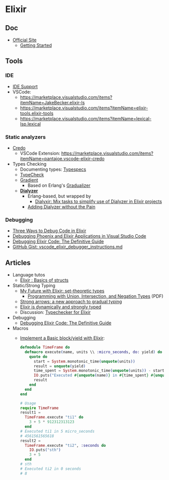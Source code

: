 # Elixir

## Doc

* [Official Site](https://elixir-lang.org/)
  * [Getting Started](https://hexdocs.pm/elixir/introduction.html)

## Tools

### IDE

* [IDE Support](https://github.com/elixir-lang/elixir/wiki/Code-Editor-Support)
* VSCode:
  * <https://marketplace.visualstudio.com/items?itemName=JakeBecker.elixir-ls>
  * <https://marketplace.visualstudio.com/items?itemName=elixir-tools.elixir-tools>
  * <https://marketplace.visualstudio.com/items?itemName=lexical-lsp.lexical>

### Static analyzers

* [Credo](https://github.com/rrrene/credo)
  * VSCode Extension: <https://marketplace.visualstudio.com/items?itemName=pantajoe.vscode-elixir-credo>
* Types Checking
  * Documenting types: [Typespecs](https://hexdocs.pm/elixir/1.12/typespecs.html)
  * [TypeCheck](https://github.com/Qqwy/elixir-type_check)
  * [Gradient](https://github.com/esl/gradient)
    * Based on Erlang's [Gradualizer](https://github.com/josefs/Gradualizer)
  * **[Dialyzer](https://www.erlang.org/doc/apps/dialyzer/dialyzer.html)**
    * Erlang-based, but wrapped by
      * [Dialyxir: Mix tasks to simplify use of Dialyzer in Elixir projects](https://github.com/jeremyjh/dialyxir)
    * [Adding Dialyzer without the Pain](https://fly.io/phoenix-files/adding-dialyzer-without-the-pain/)

### Debugging

* [Three Ways to Debug Code in Elixir](https://blog.appsignal.com/2021/11/30/three-ways-to-debug-code-in-elixir.html)
* [Debugging Phoenix and Elixir Applications in Visual Studio Code](https://medium.com/geekculture/debugging-phoenix-and-elixir-applications-in-visual-studio-code-5f1b63a6713b)
* [Debugging Elixir Code: The Definitive Guide](https://curiosum.com/blog/debugging-elixir-code-the-definitive-guide)
* [GitHub Gist: vscode_elixir_debugger_instructions.md](https://gist.github.com/Tomboyo/ef8db1ed6beb2a88a8d5fb1d7ff3d76b)

## Articles

* Language tutos
  * [Elixir : Basics of structs](https://arunramgt.medium.com/elixir-basics-of-structs-e8587225a113)
* Static/Strong Typing
  * [My Future with Elixir: set-theoretic types](https://elixir-lang.org/blog/2022/10/05/my-future-with-elixir-set-theoretic-types/)
    * [Programming with Union, Intersection, and Negation Types](https://www.irif.fr/~gc/papers/set-theoretic-types-2022.pdf) (PDF)
  * [Strong arrows: a new approach to gradual typing](https://elixir-lang.org/blog/2023/09/20/strong-arrows-gradual-typing/)
  * [Elixir is dynamically and strongly typed](https://phoenixonrails.com/blog/elixir-is-dynamically-and-strongly-typed)
  * Discussion: [Typechecker for Elixir](https://elixirforum.com/t/typechecker-for-elixir/34474/3)
* Debugging
  * [Debugging Elixir Code: The Definitive Guide](https://curiosum.com/blog/debugging-elixir-code-the-definitive-guide)
* Macros
  * [Implement a Basic block/yield with Elixir](https://medium.com/elixirlabs/implement-a-basic-block-yield-with-elixir-d00f313831f7):  

    ```elixir
    defmodule TimeFrame do
      defmacro execute(name, units \\ :micro_seconds, do: yield) do
        quote do
          start = System.monotonic_time(unquote(units))
          result = unquote(yield)
          time_spent = System.monotonic_time(unquote(units)) - start
          IO.puts("Executed #{unquote(name)} in #{time_spent} #{unquote(units)}")
          result
        end
      end
    end

    # Usage
    require TimeFrame
    result1 = 
      TimeFrame.execute "ti1" do
        3 + 5 * 912312313123
      end
    # Executed ti1 in 5 micro_seconds
    # 4561561565618
    result2 = 
      TimeFrame.execute "ti2", :seconds do
        IO.puts("sth")
        3 + 5
      end
    # sth
    # Executed ti2 in 0 seconds
    # 8
    ```
